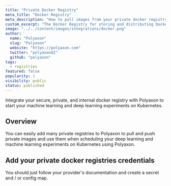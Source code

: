 ```yaml
---
title: "Private Docker Registry"
meta_title: "Docker Registry"
meta_description: "How to pull images from your private docker registry. Use your secured, private, and internal docker registry to start your machine learning and deep learning experiments on Kubernetes on Polyaxon."
custom_excerpt: "The Docker Registry for storing and distributing Docker images."
image: "../../content/images/integrations/docker.png"
author:
  name: "Polyaxon"
  slug: "Polyaxon"
  website: "https://polyaxon.com"
  twitter: "polyaxonAI"
  github: "polyaxon"
tags: 
  - registries
featured: false
popularity: 1
visibility: public
status: published
---
```


Integrate your secure, private, and internal docker registry with Polyaxon to start your machine learning and deep learning experiments on Kubernetes.

## Overview

You can easily add many private registries to Polyaxon to pull and push private images and use them when scheduling your deep learning and machine learning experiments on Kubernetes using Polyaxon.

## Add your private docker registries credentials

You should just follow your provider's documentation and create a secret and / or config map. 
